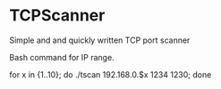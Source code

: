 # TCPScanner
Simple and and quickly written TCP port scanner

Bash command for IP range.

for x in {1..10}; do ./tscan 192.168.0.$x 1234 1230; done
